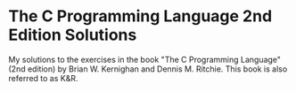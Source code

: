 # The C Programming Language 2nd Edition Solutions

My solutions to the exercises in the book "The C Programming Language" (2nd edition) by Brian W. Kernighan and Dennis M. Ritchie. This book is also referred to as K&R.